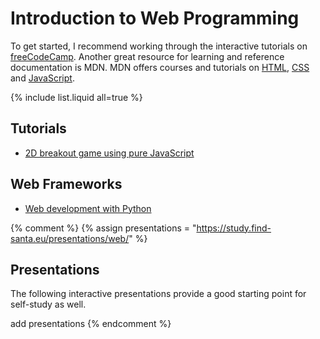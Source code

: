 # Introduction to Web Programming

To get started, I recommend working through the interactive tutorials on
[freeCodeCamp](https://www.freecodecamp.org/).
Another great resource for learning and reference documentation is MDN.
MDN offers courses and tutorials on
[HTML](https://developer.mozilla.org/en-US/docs/Web/HTML),
[CSS](https://developer.mozilla.org/en-US/docs/Web/CSS) and
[JavaScript](https://developer.mozilla.org/en-US/docs/Web/JavaScript).

{% include list.liquid all=true %}


## Tutorials

* [2D breakout game using pure JavaScript](https://developer.mozilla.org/en-US/docs/Games/Tutorials/2D_Breakout_game_pure_JavaScript)

## Web Frameworks

* [Web development with Python](../py/web/)

{% comment %}
{% assign presentations = "https://study.find-santa.eu/presentations/web/" %}

## Presentations

The following interactive presentations provide a good starting point for
self-study as well.

add presentations
{% endcomment %}
